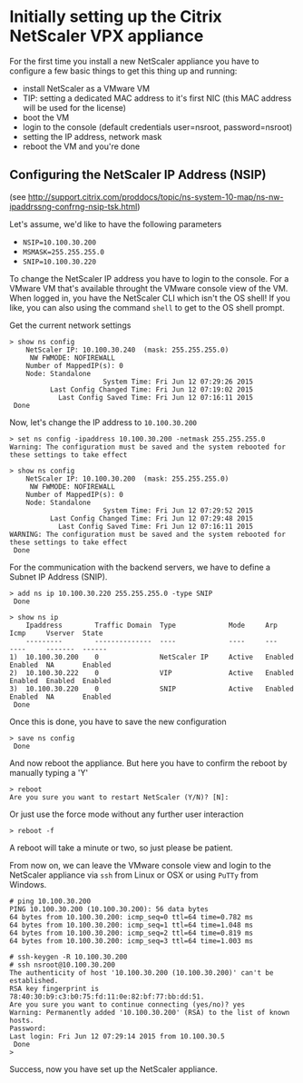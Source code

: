 
# Initially setting up the Citrix NetScaler VPX appliance

For the first time you install a new NetScaler appliance you have to configure a few basic things to get this thing up and running:
* install NetScaler as a VMware VM
* TIP: setting a dedicated MAC address to it's first NIC (this MAC address will be used for the license)
* boot the VM
* login to the console (default credentials user=nsroot, password=nsroot)
* setting the IP address, network mask
* reboot the VM and you're done


## Configuring the NetScaler IP Address (NSIP)
(see http://support.citrix.com/proddocs/topic/ns-system-10-map/ns-nw-ipaddrssng-confrng-nsip-tsk.html)

Let's assume, we'd like to have the following parameters
* `NSIP=10.100.30.200`
* `MSMASK=255.255.255.0`
* `SNIP=10.100.30.220`


To change the NetScaler IP address you have to login to the console. For a VMware VM that's available throught the VMware console view of the VM. When logged in, you have the NetScaler CLI which isn't the OS shell! If you like, you can also using the command `shell` to get to the OS shell prompt.

Get the current network settings
```
> show ns config
	NetScaler IP: 10.100.30.240  (mask: 255.255.255.0)
	 NW FWMODE: NOFIREWALL
	Number of MappedIP(s): 0
	Node: Standalone
	                   System Time: Fri Jun 12 07:29:26 2015
	      Last Config Changed Time: Fri Jun 12 07:19:02 2015
	        Last Config Saved Time: Fri Jun 12 07:16:11 2015
 Done
```

Now, let's change the IP address to `10.100.30.200`
```
> set ns config -ipaddress 10.100.30.200 -netmask 255.255.255.0
Warning: The configuration must be saved and the system rebooted for these settings to take effect
```

```
> show ns config
	NetScaler IP: 10.100.30.200  (mask: 255.255.255.0)
	 NW FWMODE: NOFIREWALL
	Number of MappedIP(s): 0
	Node: Standalone
	                   System Time: Fri Jun 12 07:29:52 2015
	      Last Config Changed Time: Fri Jun 12 07:29:48 2015
	        Last Config Saved Time: Fri Jun 12 07:16:11 2015
WARNING: The configuration must be saved and the system rebooted for these settings to take effect
 Done
```

For the communication with the backend servers, we have to define a Subnet IP Address (SNIP).
```
> add ns ip 10.100.30.220 255.255.255.0 -type SNIP
 Done
```
```
> show ns ip
  	Ipaddress        Traffic Domain  Type             Mode     Arp      Icmp     Vserver  State
  	---------        --------------  ----             ----     ---      ----     -------  ------
1)	10.100.30.200    0               NetScaler IP     Active   Enabled  Enabled  NA       Enabled
2)	10.100.30.222    0               VIP              Active   Enabled  Enabled  Enabled  Enabled
3)	10.100.30.220    0               SNIP             Active   Enabled  Enabled  NA       Enabled
 Done
```

Once this is done, you have to save the new configuration
```
> save ns config
 Done
```

And now reboot the appliance. But here you have to confirm the reboot by manually typing a 'Y'
```
> reboot
Are you sure you want to restart NetScaler (Y/N)? [N]:
```
Or just use the force mode without any further user interaction
```
> reboot -f
```
A reboot will take a minute or two, so just please be patient.

From now on, we can leave the VMware console view and login to the NetScaler appliance via `ssh` from Linux or OSX or using `PuTTy` from Windows.
```
# ping 10.100.30.200
PING 10.100.30.200 (10.100.30.200): 56 data bytes
64 bytes from 10.100.30.200: icmp_seq=0 ttl=64 time=0.782 ms
64 bytes from 10.100.30.200: icmp_seq=1 ttl=64 time=1.048 ms
64 bytes from 10.100.30.200: icmp_seq=2 ttl=64 time=0.819 ms
64 bytes from 10.100.30.200: icmp_seq=3 ttl=64 time=1.003 ms
```

```
# ssh-keygen -R 10.100.30.200
# ssh nsroot@10.100.30.200
The authenticity of host '10.100.30.200 (10.100.30.200)' can't be established.
RSA key fingerprint is 78:40:30:b9:c3:b0:75:fd:11:0e:82:bf:77:bb:dd:51.
Are you sure you want to continue connecting (yes/no)? yes
Warning: Permanently added '10.100.30.200' (RSA) to the list of known hosts.
Password:
Last login: Fri Jun 12 07:29:14 2015 from 10.100.30.5
 Done
>
```

Success, now you have set up the NetScaler appliance.
